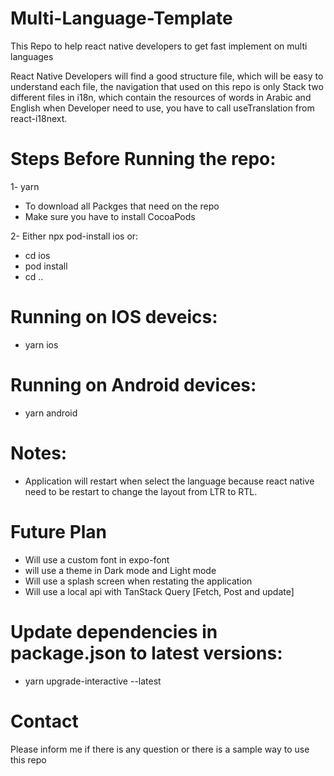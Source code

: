 # Multi-Language-Template

This Repo to help react native developers to get fast implement on multi languages

React Native Developers will find a good structure file, which will be easy to understand each file, the navigation that used on this repo is only Stack
two different files in i18n, which contain the resources of words in Arabic and English 
when Developer need to use, you have to call useTranslation from react-i18next.

# Steps Before Running the repo:
1- yarn 
  * To download all Packges that need on the repo
  * Make sure you have to install CocoaPods
  
2- Either npx pod-install ios or:
  * cd ios
  * pod install
  * cd ..

# Running on IOS deveics:
- yarn ios

# Running on Android devices:
- yarn android

# Notes:
- Application will restart when select the language because react native need to be restart to change the layout from LTR to RTL.

# Future Plan
- Will use a custom font in expo-font
- will use a theme in Dark mode and Light mode
- Will use a splash screen when restating the application 
- Will use a local api with TanStack Query [Fetch, Post and update]

# Update dependencies in package.json to latest versions:
- yarn upgrade-interactive --latest

# Contact
Please inform me if there is any question or there is a sample way to use this repo
